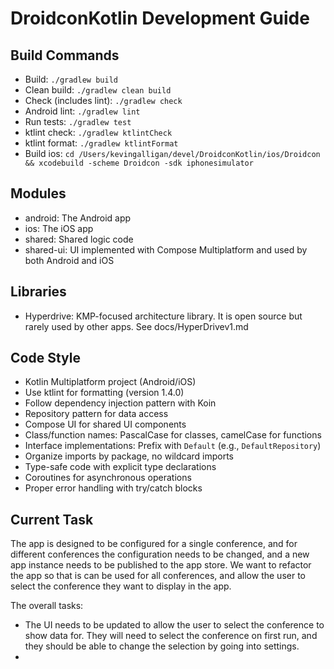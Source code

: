 # DroidconKotlin Development Guide

## Build Commands
- Build: `./gradlew build`
- Clean build: `./gradlew clean build`
- Check (includes lint): `./gradlew check`
- Android lint: `./gradlew lint`
- Run tests: `./gradlew test`
- ktlint check: `./gradlew ktlintCheck`
- ktlint format: `./gradlew ktlintFormat`
- Build ios: `cd /Users/kevingalligan/devel/DroidconKotlin/ios/Droidcon && xcodebuild -scheme Droidcon -sdk iphonesimulator`

## Modules

- android: The Android app
- ios: The iOS app
- shared: Shared logic code
- shared-ui: UI implemented with Compose Multiplatform and used by both Android and iOS

## Libraries

- Hyperdrive: KMP-focused architecture library. It is open source but rarely used by other apps. See docs/HyperDrivev1.md

## Code Style
- Kotlin Multiplatform project (Android/iOS)
- Use ktlint for formatting (version 1.4.0)
- Follow dependency injection pattern with Koin
- Repository pattern for data access
- Compose UI for shared UI components
- Class/function names: PascalCase for classes, camelCase for functions
- Interface implementations: Prefix with `Default` (e.g., `DefaultRepository`)
- Organize imports by package, no wildcard imports
- Type-safe code with explicit type declarations
- Coroutines for asynchronous operations
- Proper error handling with try/catch blocks

## Current Task

The app is designed to be configured for a single conference, and for different conferences the configuration needs to be changed, and a new app instance needs to be published to the app store. We want to refactor the app so that is can be used for all conferences, and allow the user to select the conference they want to display in the app.

The overall tasks:
- The UI needs to be updated to allow the user to select the conference to show data for. They will need to select the conference on first run, and they should be able to change the selection by going into settings.
- 